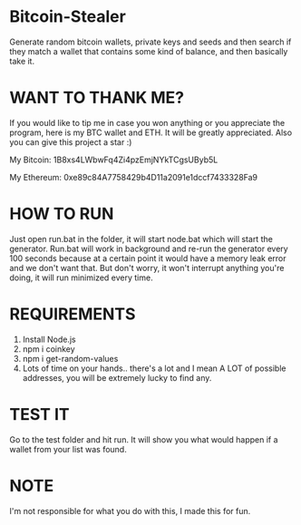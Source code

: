 # Bitcoin-Stealer
Generate random bitcoin wallets, private keys and seeds and then search if they match a wallet that contains some kind of balance, and then basically take it.

# WANT TO THANK ME?
If you would like to tip me in case you won anything or you appreciate the program, here is my BTC wallet and ETH. It will be greatly appreciated. Also you can give this project a star :)

My Bitcoin: 1B8xs4LWbwFq4Zi4pzEmjNYkTCgsUByb5L

My Ethereum: 0xe89c84A7758429b4D11a2091e1dccf7433328Fa9

# HOW TO RUN
Just open run.bat in the folder, it will start node.bat which will start the generator. Run.bat will work in background and re-run the generator every 100 seconds because at a certain point it would have a memory leak error and we don't want that. But don't worry, it won't interrupt anything you're doing, it will run minimized every time.

# REQUIREMENTS
1. Install Node.js
2. npm i coinkey
3. npm i get-random-values
4. Lots of time on your hands.. there's a lot and I mean A LOT of possible addresses, you will be extremely lucky to find any.

# TEST IT
Go to the test folder and hit run. It will show you what would happen if a wallet from your list was found.

# NOTE
I'm not responsible for what you do with this, I made this for fun.
